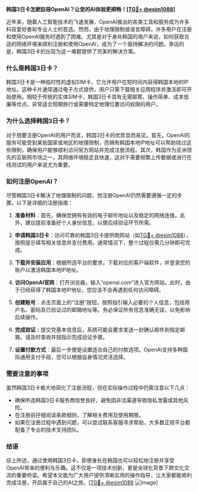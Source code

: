 **韩国3日卡怎麽註冊OpenAI？让您的AI体验更顺畅！[[TG💪+ @esim1088](https://t.me/s/esim1088)]**

近年来，随着人工智能技术的飞速发展，OpenAI推出的各类工具和服务成为许多科技爱好者和专业人士的首选。然而，由于地理限制或语言障碍，许多用户在注册和使用OpenAI服务时遇到了困难。尤其是对于身处韩国的用户来说，如何获取合适的网络环境来顺利注册和使用OpenAI，成为了一个亟待解决的问题。幸运的是，韩国3日卡的出现为这一难题提供了完美的解决方案。

### 什么是韩国3日卡？

韩国3日卡是一种临时性的虚拟SIM卡，它允许用户在短时间内获得韩国本地的IP地址。这种卡片通常通过电子方式提供，用户只需下载相关应用程序并激活即可开始使用。相较于传统的实体SIM卡，韩国3日卡具有无需邮寄、操作简单、成本低廉等优点，非常适合短期旅行或需要特定地理位置访问权限的用户。

### 为什么选择韩国3日卡？

对于想要注册OpenAI的用户而言，韩国3日卡的优势显而易见。首先，OpenAI的服务可能受到某些国家或地区的地理限制，而拥有韩国本地IP地址可以帮助绕过这些限制，确保用户能够顺利访问官方网站并完成注册流程。其次，韩国作为亚洲领先的互联网市场之一，其网络环境稳定且快速，这对于需要频繁上传数据或进行在线测试的用户来说尤为重要。

### 如何注册OpenAI？

尽管韩国3日卡解决了地理限制的问题，但注册OpenAI仍然需要遵循一定的步骤。以下是详细的注册指南：

1. **准备材料**：首先，确保您拥有有效的电子邮件地址以及稳定的网络连接。此外，建议提前准备好个人身份信息，以便后续验证环节所需。

2. **申请韩国3日卡**：访问可靠的韩国3日卡提供商网站（如[TG💪+ @esim1088](https://t.me/s/esim1088)），按照提示填写相关信息并支付费用。通常情况下，整个过程仅需几分钟即可完成。

3. **下载并安装应用**：根据所选平台的要求，下载对应的客户端软件，并登录您的账户以激活韩国本地IP地址。

4. **访问OpenAI官网**：打开浏览器，输入“openai.com”进入官方网站。此时，由于已经获得了韩国本地IP地址，您应该不会再遇到任何访问障碍。

5. **创建账号**：点击页面上的“注册”按钮，按照指引输入必要的个人信息，包括用户名、密码及已验证过的邮箱地址等。务必保证所有信息准确无误，以免影响后续操作。

6. **完成验证**：提交完基本信息后，系统可能会要求发送一封确认邮件到指定邮箱，请及时查收并按指示完成验证步骤。

7. **设置付款方式**：最后一步便是设置适合自己的付款选项。OpenAI支持多种国际通用支付手段，您可以根据自身情况灵活选择。

### 需要注意的事项

虽然韩国3日卡极大地简化了注册流程，但在实际操作过程中仍需注意以下几点：
- 确保所选韩国3日卡服务商信誉良好，避免因非法渠道导致隐私泄露或其他风险。
- 在注册前仔细阅读条款细则，了解相关费用及使用期限。
- 如果在注册过程中遇到问题，可以尝试联系客服寻求帮助，大多数正规平台都配备了专业的技术支持团队。

### 结语

综上所述，通过使用韩国3日卡，即使身处在韩国也可以轻松地注册并享受OpenAI带来的便利与乐趣。这不仅是一项技术创新，更是全球化背景下跨文化交流的重要桥梁。希望本文能为广大用户提供清晰实用的操作指导，让大家都能顺利完成注册，开启属于自己的AI之旅。[[TG💪+ @esim1088](https://t.me/s/esim1088) ![Image](https://i.postimg.cc/4NQfJmqS/Snipaste-2025-05-13-00-14-12.png)]